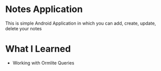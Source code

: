 # Notes Application
This is simple Android Application in which you can add, create, update, delete your notes

# What I Learned
- Working with Ormlite Queries
